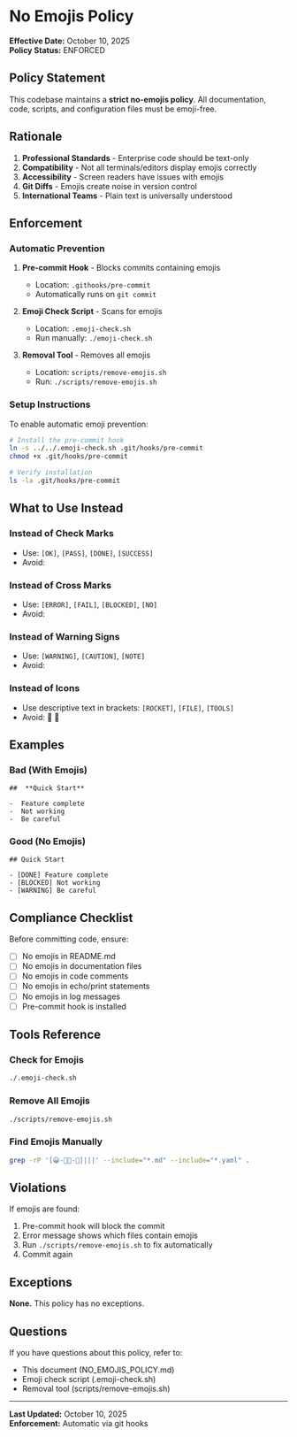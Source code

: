 # No Emojis Policy

**Effective Date:** October 10, 2025  
**Policy Status:** ENFORCED

## Policy Statement

This codebase maintains a **strict no-emojis policy**. All documentation, code, scripts, and configuration files must be emoji-free.

## Rationale

1. **Professional Standards** - Enterprise code should be text-only
2. **Compatibility** - Not all terminals/editors display emojis correctly
3. **Accessibility** - Screen readers have issues with emojis
4. **Git Diffs** - Emojis create noise in version control
5. **International Teams** - Plain text is universally understood

## Enforcement

### Automatic Prevention

1. **Pre-commit Hook** - Blocks commits containing emojis
   - Location: `.githooks/pre-commit`
   - Automatically runs on `git commit`

2. **Emoji Check Script** - Scans for emojis
   - Location: `.emoji-check.sh`
   - Run manually: `./emoji-check.sh`

3. **Removal Tool** - Removes all emojis
   - Location: `scripts/remove-emojis.sh`
   - Run: `./scripts/remove-emojis.sh`

### Setup Instructions

To enable automatic emoji prevention:

```bash
# Install the pre-commit hook
ln -s ../../.emoji-check.sh .git/hooks/pre-commit
chmod +x .git/hooks/pre-commit

# Verify installation
ls -la .git/hooks/pre-commit
```

## What to Use Instead

### Instead of Check Marks
- Use: `[OK]`, `[PASS]`, `[DONE]`, `[SUCCESS]`
- Avoid: 

### Instead of Cross Marks  
- Use: `[ERROR]`, `[FAIL]`, `[BLOCKED]`, `[NO]`
- Avoid: 

### Instead of Warning Signs
- Use: `[WARNING]`, `[CAUTION]`, `[NOTE]`
- Avoid: 

### Instead of Icons
- Use descriptive text in brackets: `[ROCKET]`, `[FILE]`, `[TOOLS]`
- Avoid:  📁 🔧

## Examples

### Bad (With Emojis)
```
##  **Quick Start**

-  Feature complete
-  Not working
-  Be careful
```

### Good (No Emojis)
```
## Quick Start

- [DONE] Feature complete
- [BLOCKED] Not working  
- [WARNING] Be careful
```

## Compliance Checklist

Before committing code, ensure:

- [ ] No emojis in README.md
- [ ] No emojis in documentation files
- [ ] No emojis in code comments
- [ ] No emojis in echo/print statements
- [ ] No emojis in log messages
- [ ] Pre-commit hook is installed

## Tools Reference

### Check for Emojis
```bash
./.emoji-check.sh
```

### Remove All Emojis
```bash
./scripts/remove-emojis.sh
```

### Find Emojis Manually
```bash
grep -rP '[😀-🿿🀀-🿽]|||' --include="*.md" --include="*.yaml" .
```

## Violations

If emojis are found:

1. Pre-commit hook will block the commit
2. Error message shows which files contain emojis
3. Run `./scripts/remove-emojis.sh` to fix automatically
4. Commit again

## Exceptions

**None.** This policy has no exceptions.

## Questions

If you have questions about this policy, refer to:
- This document (NO_EMOJIS_POLICY.md)
- Emoji check script (.emoji-check.sh)
- Removal tool (scripts/remove-emojis.sh)

---

**Last Updated:** October 10, 2025  
**Enforcement:** Automatic via git hooks


